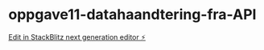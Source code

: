 # oppgave11-datahaandtering-fra-API

[Edit in StackBlitz next generation editor ⚡️](https://stackblitz.com/~/github.com/eivind-glodedata/oppgave11-datahaandtering-fra-API)